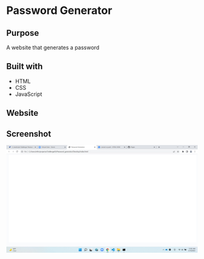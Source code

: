 # Password Generator

## Purpose
A website that generates a password

## Built with
* HTML
* CSS
* JavaScript

## Website


## Screenshot
<img src="./screenshot.jpg" alt="" />
